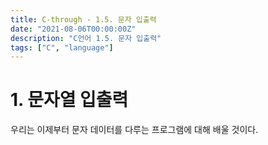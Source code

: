 ```yaml
---
title: C-through - 1.5. 문자 입출력
date: "2021-08-06T00:00:00Z"
description: "C언어 1.5. 문자 입출력"
tags: ["C", "language"]
---
```

# 1. 문자열 입출력
우리는 이제부터 문자 데이터를 다루는 프로그램에 대해 배울 것이다. 